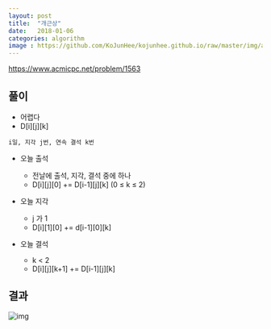 ```yaml
---
layout: post
title:  "개근상"
date:   2018-01-06
categories: algorithm
image : https://github.com/KoJunHee/kojunhee.github.io/raw/master/img/algorithm.png
---
```


<https://www.acmicpc.net/problem/1563>

## 풀이

- 어렵다
- D[i][j][k] 

```
i일, 지각 j번, 연속 결석 k번
```

- 오늘 출석 
	- 전날에 출석, 지각, 결석 중에 하나
	- D[i][j][0] += D[i-1][j][k] (0 ≤ k ≤ 2)

- 오늘 지각
	- j 가 1
	- D[i][1][0] += d[i-1][0][k]

- 오늘 결석
	- k < 2
	- D[i][j][k+1] += D[i-1][j][k]

## 결과

![img](https://github.com/KoJunHee/kojunhee.github.io/raw/master/img/prize.png)



	 

